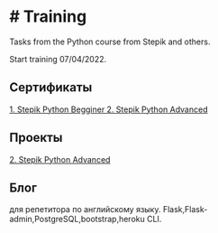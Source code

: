 <h1># Training</h1>
Tasks from the Python course from Stepik and others. 
<p>Start training 07/04/2022.</p>

<h2>Сертификаты</h2>
<a href = "https://stepik.org/cert/1502846"> 1. Stepik Python Begginer </a>
<a href = "https://stepik.org/cert/1592061"> 2. Stepik Python Advanced </a>
<h2>Проекты</h2>
<a href = "http://nataliblog.herokuapp.com/"> 2. Stepik Python Advanced </a>
<h2>Блог</h2> для репетитора по английскому языку. Flask,Flask-admin,PostgreSQL,bootstrap,heroku CLI.
